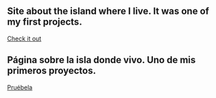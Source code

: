 Site about the island where I live. It was one of my first projects.
---------------------------------------------------------------------------

[Check it out](https://javier-machin.github.io/LanzaroteOverview/)

Página sobre la isla donde vivo. Uno de mis primeros proyectos.
---------------------------------------------------------------------------

[Pruébela](https://javier-machin.github.io/LanzaroteOverview/)
